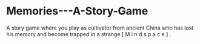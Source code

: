 # Memories---A-Story-Game
A story game where you play as cultivator from ancient China who has lost his memory and become trapped in a strange  [ M i n d s p a c e ] .
